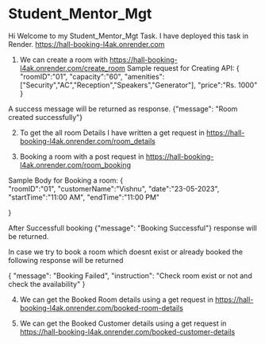 # Student_Mentor_Mgt

Hi Welcome to my Student_Mentor_Mgt Task.
I have deployed this task in Render.
https://hall-booking-l4ak.onrender.com

1. We can create a room with https://hall-booking-l4ak.onrender.com/create_room
Sample request for Creating API:
{
    "roomID":"01",
    "capacity":"60",
    "amenities":["Security","AC","Reception","Speakers","Generator"],
    "price":"Rs. 1000"
}

A success message will be returned as response. {"message": "Room created successfully"}

2. To get the all room Details I have written a get request in https://hall-booking-l4ak.onrender.com/room_details

3. Booking a room with a post request in https://hall-booking-l4ak.onrender.com/room_booking

Sample Body for Booking a room:
{       
    "roomID":"01",
    "customerName":"Vishnu",
    "date":"23-05-2023",
    "startTime":"11:00 AM",
    "endTime":"11:00 PM"
 
}

After Successfull booking {"message": "Booking Successful"} response will be returned. 

In case we try to book a room which doesnt exist or already booked the following response will be returned

{
    "message": "Booking Failed",
    "instruction": "Check room exist or not and check the availability"
}

4. We can get the Booked Room details using a get request in https://hall-booking-l4ak.onrender.com/booked-room-details

5. We can get the Booked Customer details using a get request in https://hall-booking-l4ak.onrender.com/booked-customer-details


